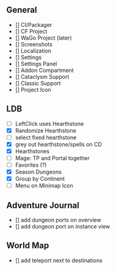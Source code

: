 ## General
 - [] CI/Packager
 - [] CF Project
 - [] WaGo Project (later)
 - [] Screenshots
 - [] Localization
 - [] Settings
 - [] Settings Panel
 - [] Addon Compartment
 - [] Cataclysm Support
 - [] Classic Support
 - [] Project Icon

## LDB
 - [ ] LeftClick uses Hearthstone
 - [x] Randomize Hearthstone
 - [ ] select fixed hearthstone
 - [x] grey out hearthstone/spells on CD
 - [x] Hearthstones
 - [ ] Mage: TP and Portal together
 - [ ] Favorites (?)
 - [x] Season Dungeons
 - [x] Group by Continent
 - [ ] Menu on Minimap Icon

## Adventure Journal
 - [] add dungeon ports on overview
 - [] add dungeon port on instance view

## World Map
 - [] add teleport next to destinations